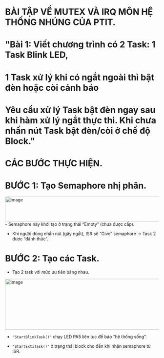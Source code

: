 # BÀI TẬP VỀ MUTEX VÀ IRQ MÔN HỆ THỐNG NHÚNG CỦA PTIT.
# "Bài 1: Viết chương trình có 2 Task: 1 Task Blink LED, 
# 1 Task xử lý khi có ngắt ngoài thì bật đèn hoặc còi cảnh báo 
# Yêu cầu xử lý Task bật đèn ngay sau khi hàm xử lý ngắt thực thi. Khi chưa nhấn nút Task bật đèn/còi ở chế độ Block."

# CÁC BƯỚC THỰC HIỆN.
# BƯỚC 1: Tạo Semaphore nhị phân.
<img width="575" height="82" alt="image" src="https://github.com/user-attachments/assets/33268250-468f-4784-ab95-5e7fceac8310" />
- Semaphore này khởi tạo ở trạng thái “Empty” (chưa được cấp).

- Khi người dùng nhấn nút (gây ngắt), ISR sẽ “Give” semaphore → Task 2 được “đánh thức”.

# BƯỚC 2: Tạo các Task.
- Tạo 2 task với mức ưu tiên bằng nhau.
<img width="784" height="167" alt="image" src="https://github.com/user-attachments/assets/dd5447be-4b87-45a3-a9b9-4470d28fb319" />

- `"StartBlinkTask()"` chạy LED PA5 liên tục để báo “hệ thống sống”.

- `"StartExtiTask()"` ở trạng thái block cho đến khi nhận semaphore từ ISR.

